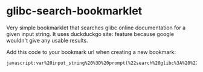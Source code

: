 # glibc-search-bookmarklet
Very simple bookmarklet that searches glibc online documentation for a given input string. It uses duckduckgo site: feature because google wouldn't give any usable results. 

Add this code to your bookmark url when creating a new bookmark:

```
javascript:var%20input_string%20%3D%20prompt(%22search%20glibc%3A%20%22)%3B%0Avar%20url%20%3D%20%22https%3A%2F%2Fduckduckgo.com%2F%3Fq%3Dsite%253Agnu.org%252Fsoftware%252Flibc%252F%2B%22%3B%0A%0Afor(var%20i%20%3D%200%3B%20i%20%3C%20input_string.length%3B%20i%2B%2B)%20%7B%0A%09if(input_string%5Bi%5D%20%3D%3D%20%22%20%22)%20%7B%0A%09%09url%20%2B%3D%20%22%2B%22%3B%0A%09%7Delse%20%7B%0A%09%09url%20%2B%3D%20input_string%5Bi%5D%3B%0A%09%7D%0A%7D%0A%0Awindow.location.assign(url)%3B
```
